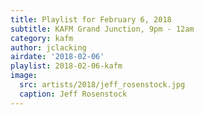 ```yaml
---
title: Playlist for February 6, 2018
subtitle: KAFM Grand Junction, 9pm - 12am
category: kafm
author: jclacking
airdate: '2018-02-06'
playlist: 2018-02-06-kafm
image:
  src: artists/2018/jeff_rosenstock.jpg
  caption: Jeff Rosenstock
---
```


